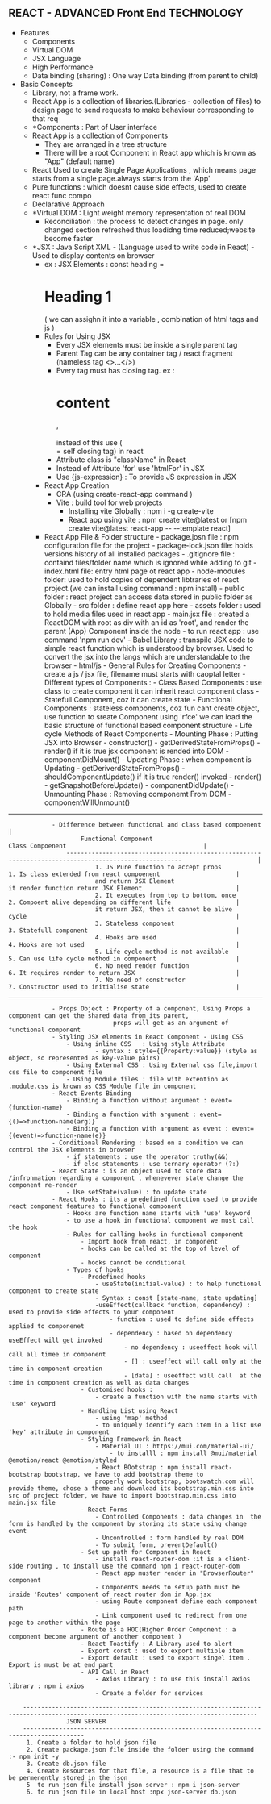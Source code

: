 <!-- # React + Vite

This template provides a minimal setup to get React working in Vite with HMR and some ESLint rules.

Currently, two official plugins are available:

- [@vitejs/plugin-react](https://github.com/vitejs/vite-plugin-react/blob/main/packages/plugin-react/README.md) uses [Babel](https://babeljs.io/) for Fast Refresh
- [@vitejs/plugin-react-swc](https://github.com/vitejs/vite-plugin-react-swc) uses [SWC](https://swc.rs/) for Fast Refresh -->



REACT - ADVANCED Front End  TECHNOLOGY
---------------------------------------
- Features 
    - Components
    - Virtual DOM
    - JSX Language
    - High Performance
    - Data binding (sharing) : One way Data binding (from parent to child)
- Basic Concepts
    - Library, not a frame work.
    - React App is a collection of libraries.(Libraries - collection of files)
        to design page
        to send requests
        to make behaviour corresponding to that req
    - *Components : Part of User interface 
    - React App is a collection of Components
        - They are arranged in a tree structure
        - There will be a root Component in React app which is known as "App" (default name)
    - React Used to create Single Page Applications , which means page starts from a single page.always starts from the 'App'
    - Pure functions : which doesnt cause side effects, used to create react func compo
    - Declarative Approach 
    - *Virtual DOM : Light weight memory representation of real DOM
        - Reconciliation : the process to detect changes in page. only changed section refreshed.thus loadidng time reduced;website become faster
    - *JSX : Java Script XML -  (Language used to write code in React) - Used to display contents on browser
        - ex : JSX Elements : const heading = <h1>Heading 1</h1> ( we can assighn it into a variable , combination of html tags and js )
        - Rules for Using JSX 
            - Every JSX elements must be inside a single parent tag 
            - Parent Tag can be any container tag / react fragment (nameless tag <>...</>)
            - Every tag must has closing tag. ex : <h1>content</h1> , <br></br> instead of this use (<br/> = self closing tag) in react
            - Attribute class is "className" in React
            - Instead of Attribute 'for' use 'htmlFor' in JSX 
            - Use {js-expression} : To provide JS expression in JSX
        - React App Creation
            - CRA (using create-react-app command )
            - Vite : build tool for web projects
                - Installing vite Globally : npm i -g create-vite 
                - React app using vite : npm create vite@latest or [npm create vite@latest react-app -- --template react] 
        - React App File & Folder structure
                    - package.josn file : npm configuration file for the project
                    - package-lock.json file: holds versions history of all installed packages
                    - .gitignore file : containd files/folder name which is ignored while adding to git 
                    - index.html file: entry html page ot react app
                    - node-modules folder: used to hold copies of dependent libtraries of react project.(we can install using command : npm install)
                    - public folder : react project can access data stored in public folder as Globally
                    - src folder : define react app here
                        - assets folder : used to hold media files used in react app
                        - main.jsx file : created a ReactDOM with root as div with an id as 'root',
                                          and render the parent (App) Component inside the node 
                    - to run react app : use command 'npm run dev' 
                    - Babel Library : transpile JSX code to simple react function which is understood by browser.
                                      Used to convert the jsx into the langs which are understandable to the browser - html/js 
                - General Rules for Creating Components
                    - create a js / jsx file, filename must starts with caoptal letter
                - Different types of Components : 
                    - Class Based Components : use class to create component it can inherit react component class 
                        - Statefull Component, coz it can create state 
                    - Functional Components : stateless components, coz fun cant create object, use function to sreate Component 
                        using 'rfce' we can load the basic structure of functional based component structure
                    - Life cycle Methods of React Components
                        - Mounting Phase : Putting JSX into Browser
                            - constructor()
                            - getDerivedStateFromProps()
                            - render() if it is true jsx component is rended into DOM
                            - componentDidMount()
                        - Updating Phase : when component is Updating
                            - getDeriverdStateFromProps()
                            - shouldComponentUpdate() if it is true render() invoked
                            - render() 
                            - getSnapshotBeforeUpdate()
                            - componentDidUpdate()
                        - Unmounting Phase : Removing componemt From DOM
                            - componentWillUnmount()
-----------------------------------------------------------------------------------------------------------------------------------------------
                - Difference between functional and class based compoenent                                                                     |
                        Functional Component                                             Class Compoenent                                      |
                    ------------------------------------------------------------------------------------------------------                     |
                            1. JS Pure function to accept props                 1. Is class extended from react compoenent                     |
                            and return JSX Element                              it render function return JSX Element                          |
                            2. It executes from top to bottom, once             2. Compoent alive depending on different life                  |
                            it return JSX, then it cannot be alive              cycle                                                          |
                            3. Stateless component                              3. Statefull component                                         |
                            4. Hooks are used                                   4. Hooks are not used                                          |
                            5. Life cycle method is not available               5. Can use life cycle method in component                      |
                            6. No need render function                          6. It requires render to return JSX                            |    
                            7. No need of constructor                           7. Constructor used to initialise state                        |
-----------------------------------------------------------------------------------------------------------------------------------------------
                - Props Object : Property of a component, Using Props a component can get the shared data from its parent, 
                                 props will get as an argument of functional component
                - Styling JSX elements in React Component - Using CSS
                    - Using inline CSS   : Using style Attribute
                            - syntax : style={{Property:value}} (style as object, so represented as key-value pairs)
                    - Using External CSS : Using External css file,import css file to component file
                    - Using Module files : file with extention as .module.css is known as CSS Module file in component
                - React Events Binding 
                    - Binding a function without argument : event={function-name}
                    - Binding a function with argument : event={()=>function-name(arg)}
                    - Binding a function with argument as event : event={(event)=>function-name(e)}
                - Conditional Rendering : based on a condition we can control the JSX elements in browser
                    - if statements : use the operator truthy(&&) 
                    - if else statements : use ternary operator (?:)
                - React State : is an object used to store data /infronmation regarding a component , whenevever state change the component re-render 
                    - Use setState(value) : to update state
                - React Hooks : its a predefined function used to provide react component features to functional component
                    - Hooks are function name starts with 'use' keyword
                    - to use a hook in functional component we must call the hook
                    - Rules for calling hooks in functional component
                        - Import hook from react, in component
                        - hooks can be called at the top of level of component
                        - hooks cannot be conditional
                    - Types of hooks
                        - Predefined hooks
                            - useState(initial-value) : to help functional component to create state
                            - Syntax : const [state-name, state updating]
                            -useEffect(callback function, dependency) : used to provide side effects to your component
                                - function : used to define side effects applied to componenet
                                - dependency : based on dependency  useEffect will get invoked
                                    - no dependency : useeffect hook will call all timee in component
                                    - [] : useeffect will call only at the time in component creation
                                    - [data] : useeffect will call  at the time in component creation as well as data changes
                        - Customised hooks :
                            - create a function with the name starts with 'use' keyword
                        - Handling List using React
                            - using 'map' method
                            - to uniquely identify each item in a list use 'key' attribute in component
                        - Styling Framework in React
                            - Material UI : https://mui.com/material-ui/ 
                                - to installl : npm install @mui/material @emotion/react @emotion/styled
                            - React BOotstrap : npm install react-bootstrap bootstrap, we have to add bootstrap theme to 
                            properly work bootstrap, bootswatch.com will provide theme, chose a theme and download its bootstrap.min.css into src of project folder, we have to import bootstrap.min.css into main.jsx file
                        - React Forms
                            - Controlled Components : data changes in  the form is handled by the component by storing its state using change event
                            - Uncontrolled : form handled by real DOM
                            - To submit form, preventDefault() 
                        - Set up path for Component in React
                            - install react-router-dom :it is a client-side routing , to install use the command npm i react-router-dom 
                            - React app muster render in "BrowserRouter" component
                            - Components needs to setup path must be inside 'Routes' component of react router dom in App.jsx 
                            - using Route component define each component path
                            - Link component used to redirect from one page to another within the page
                        - Route is a HOC(Higher Order Component : a component become argument of another component ) 
                        - React Toastify : A Library used to alert 
                        - Export const : used to export multiple item
                        - Export default : used to export singel item . Export is must be at end part
                        - API Call in React
                            - Axios Library : to use this install axios library : npm i axios
                            - Create a folder for services

        ---------------------------------------------------------------------------------------------------------------------------------------
                    JSON SERVER
        ---------------------------------------------------------------------------------------
         1. Create a folder to hold json file
         2. Create package.json file inside the folder using the commamd :- npm init -y                               
         3. Create db.json file
         4. Create Resources for that file, a resource is a file that to be permenently stored in the json
         5  to run json file install json server : npm i json-server
         6. to run json file in local host :npx json-server db.json
